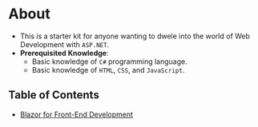 # About

- This is a starter kit for anyone wanting to dwele into the world of Web Development with `ASP.NET`.
- **Prerequisited Knowledge**:
  - Basic knowledge of `C#` programming language.
  - Basic knowledge of `HTML`, `CSS`, and `JavaScript`.

## Table of Contents

- [Blazor for Front-End Development](./Blazor%20for%20Front-End%20Development/)
